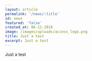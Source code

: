 ```yaml
---
layout: article
permalink: '/news/:title'
id: news
featured: 'false'
created_at: 06-11-2018
image: /images/uploads/access_logo.png
title: Just a test
excerpt: Just a test
---
```

Just a test

